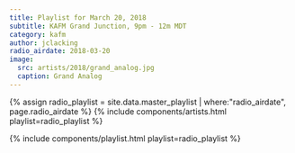 ```yaml
---
title: Playlist for March 20, 2018
subtitle: KAFM Grand Junction, 9pm - 12m MDT
category: kafm
author: jclacking
radio_airdate: 2018-03-20
image:
  src: artists/2018/grand_analog.jpg
  caption: Grand Analog
---
```

{% assign radio_playlist = site.data.master_playlist | where:"radio_airdate", page.radio_airdate %}
{% include components/artists.html playlist=radio_playlist %}
<!--more-->
{% include components/playlist.html playlist=radio_playlist %}
